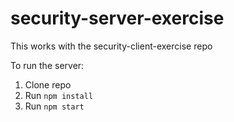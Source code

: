 # security-server-exercise

This works with the security-client-exercise repo

To run the server:
1. Clone repo
2. Run `npm install`
3. Run `npm start`